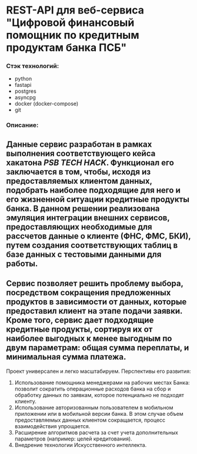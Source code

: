 # REST-API для веб-сервиса "Цифровой финансовый помощник по кредитным продуктам банка ПСБ"
### Стэк технологий:
* python
* fastapi
* postgres
* asyncpg
* docker (docker-compose)
* git
### Описание:
Данные сервис разработан в рамках выполнения соответствующего кейса хакатона *PSB TECH HACK*.
Функционал его заключается в том, чтобы, исходя из предоставляемых клиентом данных, подобрать наиболее подходящие для него и его жизненной ситуации кредитные продукты банка. В данном решении реализована эмуляция интеграции внешних сервисов, предоставляющих необходимые для рассчетов данные о клиенте (ФНС, ФМС, БКИ), путем создания соответствующих таблиц в базе данных с тестовыми данными для работы.
---
Сервис позволяет решить проблему выбора, посредством сокращения предложенных продуктов в зависимости от данных, которые предоставил клиент на этапе подачи заявки. Кроме того, сервис дает подходящие кредитные продукты, сортируя их от наиболее выгодных к менее выгодным по двум параметрам: общая сумма переплаты, и минимальная сумма платежа.
---
Проект универсален и легко масштабируем. Перспективы его развития: 
1. Использование помощника менеджерами на рабочих местах Банка: позволит сократить операционные расходов банка на сбор и обработку данных по заявкам, которое потенциально не подходят клиенту.
2. Использование авторизованным пользователем в мобильном приложении или в мобильной версии банка. В этом случае объем предоставляемых данных клиентом сокращается, процесс взаимодействия упрощается.
3. Расширение алгоритмов расчета за счет учета дополнительных параметров (например: целей кредитования). 
4. Внедрение технологии Искусственного интеллекта.
